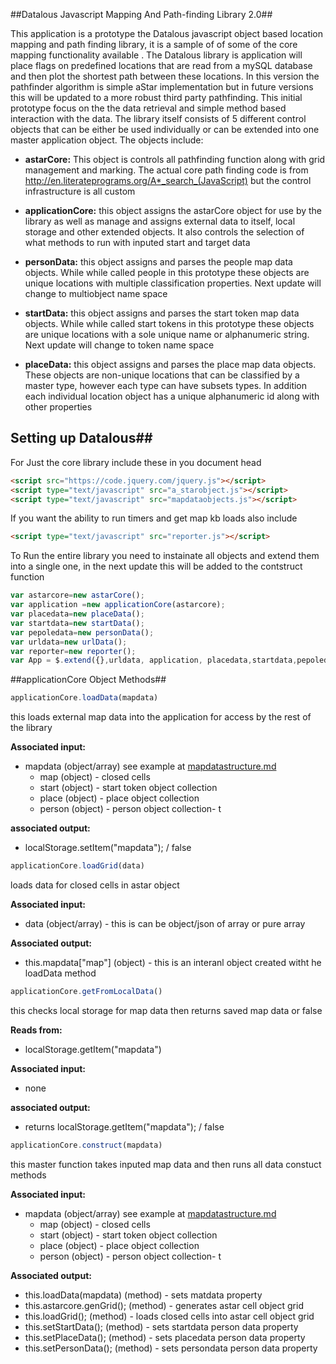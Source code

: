 ##Datalous Javascript Mapping And Path-finding Library 2.0##

This application is a  prototype the Datalous javascript object based location mapping and path finding library, it is a sample of of some of the core mapping functionality available . The Datalous  library is  application will place flags on predefined locations that are read from a mySQL  database and then plot the shortest path between these locations. In this version the pathfinder algorithm is simple aStar implementation but in future versions this will be updated to a more robust third party pathfinding. This initial prototype focus on the the data retrieval and simple method based interaction with the data. The library itself consists of 5 different control objects that can be either be used individually or can be extended into one master application object. The objects include:

- **astarCore:** This object is controls all pathfinding function along with grid management and marking. The actual core path finding code is from http://en.literateprograms.org/A*_search_(JavaScript) but the control infrastructure  is all custom

- **applicationCore:** this object  assigns the astarCore object for use by the library as well as manage and assigns external data to itself, local storage and other extended objects. It also controls the selection of what methods to run with inputed start and target data

- **personData:** this object  assigns and parses the people map data objects. While while called people in this prototype these objects are  unique  locations with multiple classification properties. Next update will change to multiobject name space  

- **startData:** this object  assigns and parses the start token map data objects. While while called start tokens in this prototype these objects are  unique  locations  with a sole unique name or alphanumeric string. Next update will change to token name space  

- **placeData:** this object  assigns and parses  the place map data objects. These objects  are  non-unique locations that can be classified by a master type, however each type can have subsets types. In addition each individual location object  has a unique alphanumeric id along with other properties

## Setting up Datalous##
For Just the core library include these in you document head
```HTML
<script src="https://code.jquery.com/jquery.js"></script>
<script type="text/javascript" src="a_starobject.js"></script>
<script type="text/javascript" src="mapdataobjects.js"></script>
```
If you want the ability to run timers and get map kb loads also include 
```HTML
<script type="text/javascript" src="reporter.js"></script>
```

To Run the entire library you need to instainate all objects and extend them into a single one, in the next update this will be added to the contstruct function
```JavaScript
var astarcore=new astarCore(); 
var application =new applicationCore(astarcore);
var placedata=new placeData();
var startdata=new startData(); 
var pepoledata=new personData(); 
var urldata=new urlData();
var reporter=new reporter();
var App = $.extend({},urldata, application, placedata,startdata,pepoledata,reporter);
```

##applicationCore Object Methods##
```JavaScript
applicationCore.loadData(mapdata)
```
this loads external map data into the application for access by the rest of the library 

**Associated input:** 
- mapdata (object/array) see example at [mapdatastructure.md](https://github.com/slangberg/Datalous-Core/blob/master/datastructure.md)
    - map (object) - closed cells
    - start (object) - start token object collection
    - place (object) - place object collection
    - person (object) - person object collection- t

**associated output:**
- localStorage.setItem("mapdata"); / false

```JavaScript
applicationCore.loadGrid(data)
```
loads data for closed cells in astar object

**Associated input:** 
- data (object/array) - this is can be object/json of array or pure array
  
**Associated output:** 
- this.mapdata["map"] (object) - this is an interanl object created witht he loadData method

```JavaScript
applicationCore.getFromLocalData()
```
this checks local storage for map data then returns saved map data or false 

**Reads from:** 
- localStorage.getItem("mapdata")

**Associated input:** 
- none

**associated output:**
- returns localStorage.getItem("mapdata"); / false

```JavaScript
applicationCore.construct(mapdata)
```
this master function takes inputed map data and then runs all data constuct methods

**Associated input:** 
- mapdata (object/array) see example at [mapdatastructure.md](https://github.com/slangberg/Datalous-Core/blob/master/datastructure.md)
    - map (object) - closed cells
    - start (object) - start token object collection
    - place (object) - place object collection
    - person (object) - person object collection- t

**Associated output:**
- this.loadData(mapdata) (method) - sets matdata property
- this.astarcore.genGrid(); (method) - generates astar cell object grid
- this.loadGrid(); (method) - loads closed cells into astar cell object grid
- this.setStartData(); (method) - sets startdata person data property
- this.setPlaceData(); (method) - sets placedata person data property
- this.setPersonData(); (method) - sets persondata person data property




